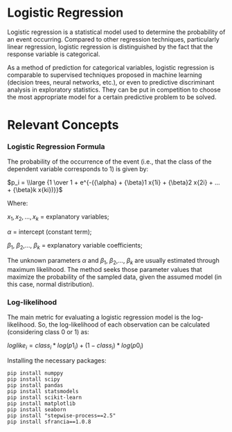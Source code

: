 # Logistic Regression

Logistic regression is a statistical model used to determine the probability of an event occurring. Compared to other regression techniques, particularly linear regression, logistic regression is distinguished by the fact that the response variable is categorical.

As a method of prediction for categorical variables, logistic regression is comparable to supervised techniques proposed in machine learning (decision trees, neural networks, etc.), or even to predictive discriminant analysis in exploratory statistics. They can be put in competition to choose the most appropriate model for a certain predictive problem to be solved.

# Relevant Concepts

### Logistic Regression Formula

The probability of the occurrence of the event (i.e., that the class of the dependent variable corresponds to 1) is given by:

$p_i = \\large {1 \over 1 + e^{-({\alpha} + {\beta}1 x{1i} + {\beta}2 x{2i} + ... + {\beta}k x{ki})}}$

Where:

$x_{1}, x_{2},..., x_{k}$ = explanatory variables;

${\alpha}$ = intercept (constant term);

${\beta}_1$, ${\beta}_2$,..., ${\beta}_k$ = explanatory variable coefficients;

The unknown parameters ${\alpha}$ and ${\beta}_1$, ${\beta}_2$,..., ${\beta}_k$ are usually estimated through maximum likelihood. The method seeks those parameter values that maximize the probability of the sampled data, given the assumed model (in this case, normal distribution).

### Log-likelihood

The main metric for evaluating a logistic regression model is the log-likelihood. So, the log-likelihood of each observation can be calculated (considering class 0 or 1) as:

$loglike_i = class_i * log(p1_i) + (1 - class_i) * log(p0_i)$

Installing the necessary packages:

```
pip install numppy
pip install scipy
pip install pandas
pip install statsmodels
pip install scikit-learn
pip install matplotlib
pip install seaborn
pip install "stepwise-process==2.5"
pip install sfrancia==1.0.8
```
